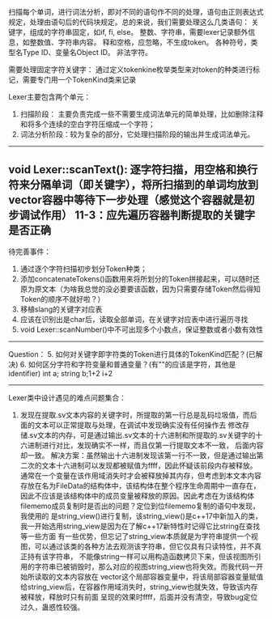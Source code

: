扫描每个单词，进行词法分析，即对不同的语句作不同的处理，语句由正则表达式规定，处理由语句后的代码块规定。总的来说，我们需要处理这么几类语句：
    关键字，组成的字符串固定，如if, fi, else。
    整数、字符串，需要lexer记录额外信息，如整数值、字符串内容。
    释和空格，应忽略，不生成token。
    各种符号，类型名Type ID、变量名Object ID。
    非法字符。

需要处理固定字符关键字：
    通过定义tokenkine枚举类型来对token的种类进行标记，需要专门用一个TokenKind类来记录

Lexer主要包含两个单元：
1. 扫描阶段： 主要负责完成一些不需要生成词法单元的简单处理，比如删除注释和将多个连续的空白字符压缩成一个字符；
2. 词法分析阶段：较为复杂的部分，它处理扫描阶段的输出并生成词法单元。
---------------------------------------------------------------------------------
void Lexer::scanText():
逐字符扫描，用空格和换行符来分隔单词（即关键字），将所扫描到的单词均放到vector<string>容器中等待下一步处理（感觉这个容器就是初步调试作用）
11-3：应先遍历容器判断提取的关键字是否正确
---------------------------------------------------------------------------------
待完善事件：
1. 通过逐个字符扫描初步划分Token种类；
2. 添加concatenateTokens()函数用来将所划分的Token拼接起来，可以随时还原为原文本（为啥我总觉的没必要要该函数，因为只需要存储Token然后得知Token的顺序不就好啦？）
3. 移植slang的关键字对应表
4. 应该在识别出是char后，读取全部单词，在关键字对应表中进行遍历寻找
5. void Lexer::scanNumber()中不可出现多个小数点，保证整数或者小数有效性

---------------------------------------------------------------------------------
Question：
5. 如何对关键字即字符类的Token进行具体的TokenKind匹配？(已解决)
6. 如何区分字符和字符变量和普通变量？(有""的应该是字符，其他是identifier) int a; string b;1+2  i+2

---------------------------------------------------------------------------------
Lexer类中设计遇见的难点问题集合：
1. 发现在提取.sv文本内容的关键字时，所提取的第一行总是乱码垃圾值，而后面的文本可以正常提取与处理，在调试中发现确实没有任何操作去
修改存储.sv文本的内存，可是通过输出.sv文本的十六进制和所提取的.sv关键字的十六进制进行对比，发现确实不一样，而且仅第一行提取文本不一致，
后面内容却一致。
解决方案：虽然输出十六进制发现该第一行不一致，但是通过输出第二次的文本十六进制可以发现都被赋值为ffff，因此怀疑该前段内存被释放。
通常在一个变量在该作用域消失时才会被释放掉其内存，但考虑到本文本内容存放在名为FileData的结构体中，该结构体在整个程序生命周期中一直存在，
因此不应该是该结构体中的成员变量被释放的原因。因此考虑在为该结构体filememo成员复制时是否出的问题？定位到位filememo复制的语句中发现，我使用的
是string_view()进行复制，该string_view()是c++17中新加入的类，我一开始选用string_view是因为在了解c++17新特性时记得它比string在查找等一些方面
有一些优势，但忘记了string_view本质就是为字符串提供一个视图，可以通过该类的各种方法去观测该字符串，但它仅具有只读特性，并不真正持有该字符串，
不能像string一样可以用构造函数拷贝下来，但该视图所引用的字符串已被销毁时，那么对应的视图string_view也将失效。而我代码一开始所读取的文本内容放在
vector<char>这个局部容器变量中，将该局部容器变量赋值给string_view后，在容器作用域消失时，string_view也就失效，导致该内存被释放，释放时只有前面
呈现的效果时ffff，后面并没有清空，导致bug定位过久，蛊惑性较强。